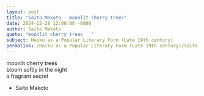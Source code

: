 ```yaml
---
layout: post
title: "Saito Makoto - moonlit cherry trees"
date: 2024-12-28 12:00:00 -0000
author: Saito Makoto
quote: "moonlit cherry trees   "
subject: Haiku as a Popular Literary Form (Late 19th century)
permalink: /Haiku as a Popular Literary Form (Late 19th century)/Saito Makoto/Saito Makoto - moonlit cherry trees
---
```


moonlit cherry trees   
bloom softly in the night   
a fragrant secret

- Saito Makoto

